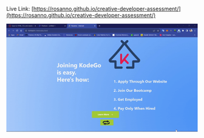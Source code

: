Live Link: [https://rosanno.github.io/creative-developer-assessment/](https://rosanno.github.io/creative-developer-assessment/)

!["Developers Creative Assestment"](animation-gif.gif)
